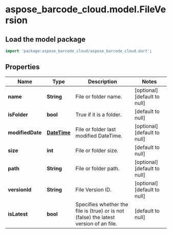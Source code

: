 # aspose_barcode_cloud.model.FileVersion

## Load the model package

```dart
import 'package:aspose_barcode_cloud/aspose_barcode_cloud.dart';
```

## Properties

Name | Type | Description | Notes
---- | ---- | ----------- | -----
**name** | **String** | File or folder name. | [optional] [default to null]
**isFolder** | **bool** | True if it is a folder. | [default to null]
**modifiedDate** | [**DateTime**](DateTime.md) | File or folder last modified DateTime. | [optional] [default to null]
**size** | **int** | File or folder size. | [default to null]
**path** | **String** | File or folder path. | [optional] [default to null]
**versionId** | **String** | File Version ID. | [optional] [default to null]
**isLatest** | **bool** | Specifies whether the file is (true) or is not (false) the latest version of an file. | [default to null]

